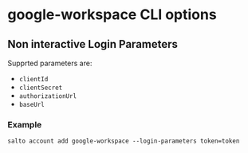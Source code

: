 # google-workspace CLI options

## Non interactive Login Parameters

Supprted parameters are:

- `clientId`
- `clientSecret`
- `authorizationUrl`
- `baseUrl`

### Example

```
salto account add google-workspace --login-parameters token=token
```
